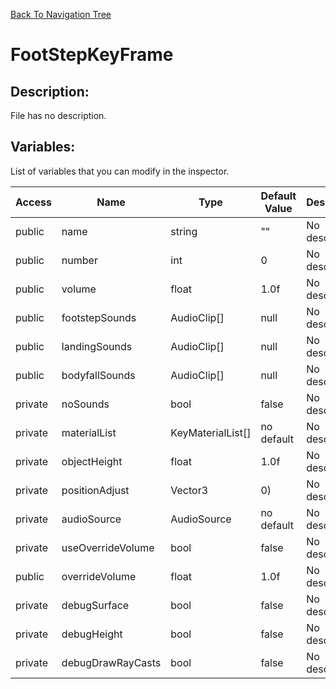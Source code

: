 [Back To Navigation Tree](https://wesleywh.github.io/GameDevRepo/docs/navigation.html)
# FootStepKeyFrame

## Description:
File has no description.

## Variables:
List of variables that you can modify in the inspector.

|Access|Name|Type|Default Value|Description|
|---|---|---|---|---|
|public|name|string|""|No description.|
|public|number|int|0|No description.|
|public|volume|float|1.0f|No description.|
|public|footstepSounds|AudioClip[]|null|No description.|
|public|landingSounds|AudioClip[]|null|No description.|
|public|bodyfallSounds|AudioClip[]|null|No description.|
|private|noSounds|bool|false|No description.|
|private|materialList|KeyMaterialList[]|no default|No description.|
|private|objectHeight|float|1.0f|No description.|
|private|positionAdjust|Vector3|0)|No description.|
|private|audioSource|AudioSource|no default|No description.|
|private|useOverrideVolume|bool|false|No description.|
|public|overrideVolume|float|1.0f|No description.|
|private|debugSurface|bool|false|No description.|
|private|debugHeight|bool|false|No description.|
|private|debugDrawRayCasts|bool|false|No description.|
